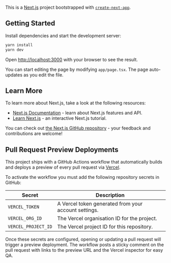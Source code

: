 This is a [Next.js](https://nextjs.org) project bootstrapped with [`create-next-app`](https://nextjs.org/docs/app/api-reference/cli/create-next-app).

## Getting Started

Install dependencies and start the development server:

```bash
yarn install
yarn dev
```

Open [http://localhost:3000](http://localhost:3000) with your browser to see the result.

You can start editing the page by modifying `app/page.tsx`. The page auto-updates as you edit the file.

## Learn More

To learn more about Next.js, take a look at the following resources:

- [Next.js Documentation](https://nextjs.org/docs) - learn about Next.js features and API.
- [Learn Next.js](https://nextjs.org/learn) - an interactive Next.js tutorial.

You can check out [the Next.js GitHub repository](https://github.com/vercel/next.js) - your feedback and contributions are welcome!

## Pull Request Preview Deployments

This project ships with a GitHub Actions workflow that automatically builds and deploys a preview of every pull request via [Vercel](https://vercel.com/).

To activate the workflow you must add the following repository secrets in GitHub:

| Secret | Description |
| --- | --- |
| `VERCEL_TOKEN` | A Vercel token generated from your account settings. |
| `VERCEL_ORG_ID` | The Vercel organisation ID for the project. |
| `VERCEL_PROJECT_ID` | The Vercel project ID for this repository. |

Once these secrets are configured, opening or updating a pull request will trigger a preview deployment. The workflow posts a sticky comment on the pull request with links to the preview URL and the Vercel inspector for easy QA.
